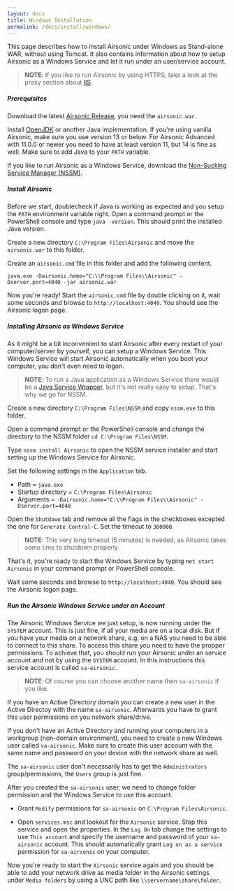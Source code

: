 ```yaml
---
layout: docs
title: Windows Installation
permalink: /docs/install/windows/
---
```

This page describes how to install Airsonic under Windows as Stand-alone WAR, without using Tomcat. It also contains information about how to setup Airsonic as a Windows Service and let it run under an user/service account.

> **NOTE**: If you like to run Airsonic by using HTTPS, take a look at the proxy section about [IIS](/docs/proxy/iis/).

##### Prerequisites

Download the latest [Airsonic Release](https://github.com/airsonic/airsonic/releases), you need the `airsonic.war`.

Install [OpenJDK](https://openjdk.java.net) or another Java implementation. If you're using vanilla Airsonic, make sure you use version 13 or below. For Airsonic Advanced with 11.0.0 or newer you need to have at least version 11, but 14 is fine as well. Make sure to add Java to your `PATH` variable.

If you like to run Airsonic as a Windows Service, download the [Non-Sucking Service Manager (NSSM)](https://nssm.cc/download).

##### Install Airsonic

Before we start, doublecheck if Java is working as expected and you setup the `PATH` environment variable right. Open a command prompt or the PowerShell console and type `java -version`. This should print the installed Java version.

Create a new directory `C:\Program Files\Airsonic` and move the `airsonic.war` to this folder.

Create an `airsonic.cmd` file in this folder and add the following content.

```
java.exe -Dairsonic.home="C:\\Program Files\\Airsonic" -Dserver.port=4040 -jar airsonic.war
```

Now you're ready! Start the `airsonic.cmd` file by double clicking on it, wait some seconds and browse to `http://localhost:4040`. You should see the Airsonic logon page.

##### Installing Airsonic as Windows Service

As it might be a bit inconvenient to start Airsonic after every restart of your computer/server by yourself, you can setup a Windows Service. This Windows Service will start Airsonic automatically when you boot your computer, you don't even need to logon.

> **NOTE**: To run a Java application as a Windows Service there would be a [Java Service Wrapper](https://wrapper.tanukisoftware.com), but it's not really easy to setup. That's why we go for NSSM.

Create a new directory `C:\Program Files\NSSM` and copy `nssm.exe` to this folder.

Open a command prompt or the PowerShell console and change the directory to the NSSM folder `cd C:\Program Files\NSSM`.

Type `nssm install Airsonic` to open the NSSM service installer and start setting up the Windows Service for Airsonic.

Set the following settings in the `Application` tab.

- Path = `java.exe`
- Startup directory = `C:\Program Files\Airsonic`
- Arguments = `-Dairsonic.home="C:\\Program Files\\Airsonic" -Dserver.port=4040`

Open the `Shutdown` tab and remove all the flags in the checkboxes excepted the one for `Generate Contral-C`. Set the timeout to `300000`.

> **NOTE**: This very long timeout (5 minutes) is needed, as Airsonic takes some time to shutdown properly.

That's it, you're ready to start the Windows Service by typing `net start Airsonic` in your command prompt or PowerShell console.

Wait some seconds and browse to `http://localhost:4040`. You should see the Airsonic logon page.

##### Run the Airsonic Windows Service under an Account

The Airsonic Windows Service we just setup, is now running under the `SYSTEM` account. This is just fine, if all your media are on a local disk. But if you have your media on a network share, e.g. on a NAS you need to be able to connect to this share. To access this share you need to have the propper permissions. To achieve that, you should run your Airsonic under an service account and not by using the `SYSTEM` account. In this instructions this service account is called `sa-airsonic`.

> **NOTE**: Of course you can choose another name then `sa-airsonic` if you like.

If you have an Active Directory domain you can create a new user in the Active Directoy with the name `sa-airsonic`. Afterwards you have to grant this user permissions on you network share/drive.

If you don't have an Active Directory and running your computers in a workgroup (non-domain environment), you need to create a new Windows user called `sa-airsonic`. Make sure to create this user account with the same name and password on your device with the network share as well.

The `sa-airsonic` user don't necessarily has to get the `Administrators` group/permissions, the `Users` group is just fine. 

After you created the `sa-airsonic` user, we need to change folder permission and the Windows Service to use this account. 

- Grant `Modify` permissions for `sa-airsonic` on `C:\Program Files\Airsonic`.

- Open `services.msc` and lookout for the `Airsonic` service. Stop this service and open the properties. In the `Log On` tab change the settings to use `This account` and specify the username and password of your `sa-airsonic` account. This should automatically grant `Log on as a service` permission for `sa-airsonic` on your computer.

Now you're ready to start the `Airsonic` service again and you should be able to add your network drive as media folder in the Airsonic settings under `Media folders` by using a UNC path like `\\servername\share\folder`.